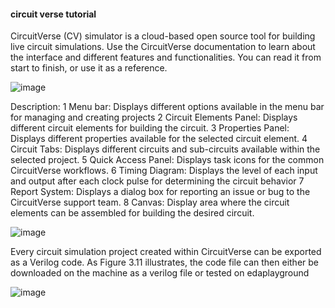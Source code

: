 #### circuit verse tutorial
CircuitVerse (CV) simulator is a cloud-based open source tool for building live circuit simulations. Use the CircuitVerse documentation to learn about the interface and different features and functionalities. You can read it from start to finish, or use it as a reference.

![image](https://github.com/Raviyazareen22/internship_training/assets/132916138/7c334a85-ba3b-4b7d-9208-6f8b0e97e3b1)


Description:
1	Menu bar:	Displays different options available in the menu bar for managing and creating projects
2	Circuit Elements Panel:	Displays different circuit elements for building the circuit.
3	Properties Panel:	Displays different properties available for the selected circuit element.
4	Circuit Tabs:	Displays different circuits and sub-circuits available within the selected project.
5	Quick Access Panel:	Displays task icons for the common CircuitVerse workflows.
6	Timing Diagram:	Displays the level of each input and output after each clock pulse for determining the circuit behavior
7	Report System:	Displays a dialog box for reporting an issue or bug to the CircuitVerse support team.
8	Canvas:	Display area where the circuit elements can be assembled for building the desired circuit.

![image](https://github.com/Raviyazareen22/internship_training/assets/132916138/98f8a88d-3549-40bf-b89e-058d48957e7c)

Every circuit simulation project created within CircuitVerse can be exported as a Verilog code. As Figure 3.11 illustrates, the code file can then either be downloaded on the machine as a verilog file or tested on edaplayground

![image](https://github.com/Raviyazareen22/internship_training/assets/132916138/28fa6d84-545c-4fdc-bec5-8bde9c31ae7d)
